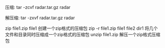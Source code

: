 压缩: tar -zcvf radar.tar.gz radar

解压缩: tar -zxvf radar.tar.gz radar

zip file1.zip file1 创建一个zip格式的压缩包
zip -r file1.zip file1 file2 dir1 将几个文件和目录同时压缩成一个zip格式的压缩包
unzip file1.zip 解压一个zip格式压缩包